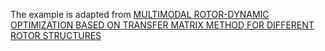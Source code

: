 The example is adapted from [MULTIMODAL ROTOR-DYNAMIC OPTIMIZATION BASED ON TRANSFER MATRIX METHOD FOR DIFFERENT ROTOR STRUCTURES](http://dx.doi.org/10.1115/GT2025-152092)

